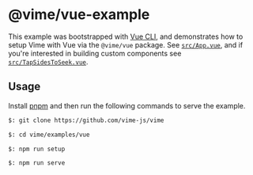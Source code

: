 # @vime/vue-example

This example was bootstrapped with [Vue CLI](https://cli.vuejs.org/), and demonstrates how to setup
Vime with Vue via the `@vime/vue` package. See [`src/App.vue`](./src/App.vue), and if you're
interested in building custom components see [`src/TapSidesToSeek.vue`](./src/TapSidesToSeek.vue).

## Usage

Install [pnpm](https://pnpm.js.org/en/installation) and then run the following commands to serve
the example.

```bash
$: git clone https://github.com/vime-js/vime

$: cd vime/examples/vue

$: npm run setup

$: npm run serve
```
